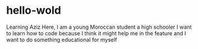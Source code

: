 # hello-wold
Learning
Aziz Here, I am a young Moroccan student a high schooler I want to learn how to code because I think it might help me in the feature and I want to do something educational for myself
